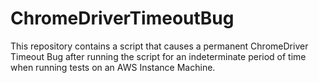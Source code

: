 # ChromeDriverTimeoutBug
This repository contains a script that causes a permanent ChromeDriver Timeout Bug after running the script for an indeterminate period of time when running tests on an AWS Instance Machine.
